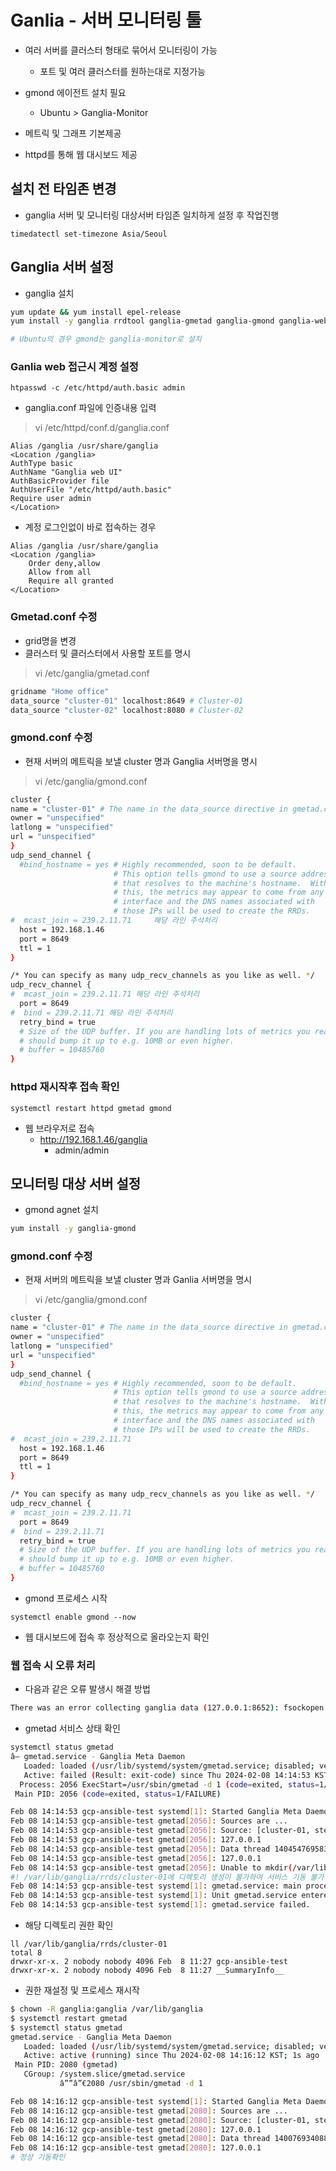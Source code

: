 # Ganlia - 서버 모니터링 툴
- 여러 서버를 클러스터 형태로 묶어서 모니터링이 가능
    - 포트 및 여러 클러스터를 원하는대로 지정가능
- gmond 에이전트 설치 필요 
    - Ubuntu > Ganglia-Monitor

- 메트릭 및 그래프 기본제공 

- httpd를 통해 웹 대시보드 제공

## 설치 전 타임존 변경

- ganglia 서버 및 모니터링 대상서버 타임존 일치하게 설정 후 작업진행

```
timedatectl set-timezone Asia/Seoul
```

## Ganglia 서버 설정

- ganglia 설치
```bash
yum update && yum install epel-release
yum install -y ganglia rrdtool ganglia-gmetad ganglia-gmond ganglia-web 

# Ubuntu의 경우 gmond는 ganglia-monitor로 설치
```
### Ganlia web 접근시 계정 설정 
```
htpasswd -c /etc/httpd/auth.basic admin
```
- ganglia.conf 파일에 인증내용 입력
>vi /etc/httpd/conf.d/ganglia.conf
```
Alias /ganglia /usr/share/ganglia
<Location /ganglia>
AuthType basic
AuthName "Ganglia web UI"
AuthBasicProvider file
AuthUserFile "/etc/httpd/auth.basic"
Require user admin
</Location>
```
- 계정 로그인없이 바로 접속하는 경우
```
Alias /ganglia /usr/share/ganglia
<Location /ganglia>
    Order deny,allow
    Allow from all
    Require all granted
</Location>
```

### Gmetad.conf 수정 
- grid명을 변경
- 클러스터 및 클러스터에서 사용할 포트를 명시

>vi /etc/ganglia/gmetad.conf
```bash
gridname "Home office"
data_source "cluster-01" localhost:8649 # Cluster-01
data_source "cluster-02" localhost:8080 # Cluster-02
```

### gmond.conf 수정
- 현재 서버의 메트릭을 보낼 cluster 명과 Ganglia 서버명을 명시

>vi /etc/ganglia/gmond.conf
```bash
cluster {
name = "cluster-01" # The name in the data_source directive in gmetad.conf
owner = "unspecified"
latlong = "unspecified"
url = "unspecified"
}
udp_send_channel {
  #bind_hostname = yes # Highly recommended, soon to be default.
                       # This option tells gmond to use a source address
                       # that resolves to the machine's hostname.  Without
                       # this, the metrics may appear to come from any
                       # interface and the DNS names associated with
                       # those IPs will be used to create the RRDs.
#  mcast_join = 239.2.11.71     해당 라인 주석처리
  host = 192.168.1.46
  port = 8649
  ttl = 1
}

/* You can specify as many udp_recv_channels as you like as well. */
udp_recv_channel {
#  mcast_join = 239.2.11.71 해당 라인 주석처리
  port = 8649
#  bind = 239.2.11.71 해당 라인 주석처리
  retry_bind = true
  # Size of the UDP buffer. If you are handling lots of metrics you really
  # should bump it up to e.g. 10MB or even higher.
  # buffer = 10485760
}
```
### httpd 재시작후 접속 확인
```
systemctl restart httpd gmetad gmond
```
- 웹 브라우저로 접속
    - http://192.168.1.46/ganglia
        - admin/admin


## 모니터링 대상 서버 설정

- gmond agnet 설치
```bash
yum install -y ganglia-gmond
```

### gmond.conf 수정
- 현재 서버의 메트릭을 보낼 cluster 명과 Ganlia 서버명을 명시
>vi /etc/ganglia/gmond.conf
```bash
cluster {
name = "cluster-01" # The name in the data_source directive in gmetad.conf
owner = "unspecified"
latlong = "unspecified"
url = "unspecified"
}
udp_send_channel {
  #bind_hostname = yes # Highly recommended, soon to be default.
                       # This option tells gmond to use a source address
                       # that resolves to the machine's hostname.  Without
                       # this, the metrics may appear to come from any
                       # interface and the DNS names associated with
                       # those IPs will be used to create the RRDs.
#  mcast_join = 239.2.11.71 
  host = 192.168.1.46
  port = 8649
  ttl = 1
}

/* You can specify as many udp_recv_channels as you like as well. */
udp_recv_channel {
#  mcast_join = 239.2.11.71
  port = 8649
#  bind = 239.2.11.71
  retry_bind = true
  # Size of the UDP buffer. If you are handling lots of metrics you really
  # should bump it up to e.g. 10MB or even higher.
  # buffer = 10485760
}
```

- gmond 프로세스 시작
```
systemctl enable gmond --now
```

- 웹 대시보드에 접속 후 정상적으로 올라오는지 확인


### 웹 접속 시 오류 처리
- 다음과 같은 오류 발생시 해결 방법
```bash
There was an error collecting ganglia data (127.0.0.1:8652): fsockopen error: Permission denied 
```

- gmetad 서비스 상태 확인 
```bash
systemctl status gmetad
â— gmetad.service - Ganglia Meta Daemon
   Loaded: loaded (/usr/lib/systemd/system/gmetad.service; disabled; vendor preset: disabled)
   Active: failed (Result: exit-code) since Thu 2024-02-08 14:14:53 KST; 22s ago
  Process: 2056 ExecStart=/usr/sbin/gmetad -d 1 (code=exited, status=1/FAILURE)
 Main PID: 2056 (code=exited, status=1/FAILURE)

Feb 08 14:14:53 gcp-ansible-test systemd[1]: Started Ganglia Meta Daemon.
Feb 08 14:14:53 gcp-ansible-test gmetad[2056]: Sources are ...
Feb 08 14:14:53 gcp-ansible-test gmetad[2056]: Source: [cluster-01, step 15] has 1 sources
Feb 08 14:14:53 gcp-ansible-test gmetad[2056]: 127.0.0.1
Feb 08 14:14:53 gcp-ansible-test gmetad[2056]: Data thread 140454769583872 is monitoring [cluster-01] data source
Feb 08 14:14:53 gcp-ansible-test gmetad[2056]: 127.0.0.1
Feb 08 14:14:53 gcp-ansible-test gmetad[2056]: Unable to mkdir(/var/lib/ganglia/rrds/cluster-01/gcp-ansible-test.asia-northeast3-c.c.gcp-in-ca.internal): Permission denied
#! /var/lib/ganglia/rrds/cluster-01에 디렉토리 생성이 불가하여 서비스 기동 불가
Feb 08 14:14:53 gcp-ansible-test systemd[1]: gmetad.service: main process exited, code=exited, status=1/FAILURE
Feb 08 14:14:53 gcp-ansible-test systemd[1]: Unit gmetad.service entered failed state.
Feb 08 14:14:53 gcp-ansible-test systemd[1]: gmetad.service failed.
```


- 해당 디렉토리 권한 확인 
```
ll /var/lib/ganglia/rrds/cluster-01
total 8
drwxr-xr-x. 2 nobody nobody 4096 Feb  8 11:27 gcp-ansible-test
drwxr-xr-x. 2 nobody nobody 4096 Feb  8 11:27 __SummaryInfo__
```
- 권한 재설정 및 프로세스 재시작
```bash
$ chown -R ganglia:ganglia /var/lib/ganglia
$ systemctl restart gmetad
$ systemctl status gmetad
gmetad.service - Ganglia Meta Daemon
   Loaded: loaded (/usr/lib/systemd/system/gmetad.service; disabled; vendor preset: disabled)
   Active: active (running) since Thu 2024-02-08 14:16:12 KST; 1s ago
 Main PID: 2080 (gmetad)
   CGroup: /system.slice/gmetad.service
           â””â”€2080 /usr/sbin/gmetad -d 1

Feb 08 14:16:12 gcp-ansible-test systemd[1]: Started Ganglia Meta Daemon.
Feb 08 14:16:12 gcp-ansible-test gmetad[2080]: Sources are ...
Feb 08 14:16:12 gcp-ansible-test gmetad[2080]: Source: [cluster-01, step 15] has 1 sources
Feb 08 14:16:12 gcp-ansible-test gmetad[2080]: 127.0.0.1
Feb 08 14:16:12 gcp-ansible-test gmetad[2080]: Data thread 140076934088448 is monitoring [cluster-01] data source
Feb 08 14:16:12 gcp-ansible-test gmetad[2080]: 127.0.0.1
# 정상 기동확인
```
